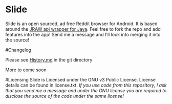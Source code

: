 # Slide

Slide is an open sourced, ad free Reddit browser for Android. It is based around the [JRAW api wrapper for Java](https://github.com/thatJavaNerd/JRAW). 
Feel free to fork the repo and add features into the app! Send me a message and I'll look into merging it into the source!

#Changelog

Please see [History.md](History.md) in the git directory

More to come soon

#Licensing
Slide is Licensed under the GNU v3 Public License. License details can be found in license.txt. *If you use code from this repository, I ask that you send me a message and under the GNU license you are required to disclose the source of the code under the same license!*
